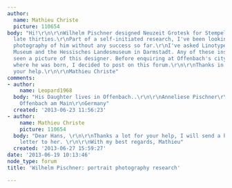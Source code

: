 ```yaml
---
author:
  name: Mathieu Christe
  picture: 110654
body: "Hi!\r\n\r\nWilhelm Pischner designed Neuzeit Grotesk for Stempel AG in the
  late thirties.\r\nPart of a self-initiated research, I've been looking for a portrait
  photography of him without any success so far.\r\nI've asked Linotype, the Klingspor
  Museum and the Hessisches Landesmuseum in Darmstadt. Any of these institutions has
  seen a picture of this designer. Before enquiring at Offenbach's city archives,
  where he was born, I decided to post on this forum.\r\n\r\nThanks in advance for
  your help.\r\n\r\nMathieu Christe"
comments:
- author:
    name: Leopard1968
  body: "His Daughter lives in Offenbach..\r\n\r\nAnneliese Pischner\r\nErfaweg 7\r\nD-63071
    Offenbach am Main\r\nGermany"
  created: '2013-06-23 11:56:23'
- author:
    name: Mathieu Christe
    picture: 110654
  body: "Dear Hans, \r\n\r\nThanks a lot for your help, I will send a handwritten
    letter to her. \r\n\r\nWith my best regards, Mathieu"
  created: '2013-06-27 15:59:27'
date: '2013-06-19 10:13:46'
node_type: forum
title: 'Wilhelm Pischner: portrait photography research'

---
```

